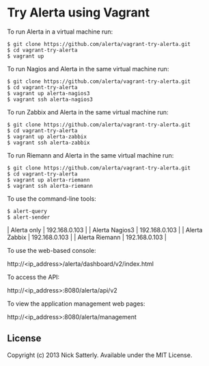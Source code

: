 Try Alerta using Vagrant
========================

To run Alerta in a virtual machine run:

```
$ git clone https://github.com/alerta/vagrant-try-alerta.git
$ cd vagrant-try-alerta
$ vagrant up
```

To run Nagios and Alerta in the same virtual machine run:
```
$ git clone https://github.com/alerta/vagrant-try-alerta.git
$ cd vagrant-try-alerta
$ vagrant up alerta-nagios3
$ vagrant ssh alerta-nagios3
```

To run Zabbix and Alerta in the same virtual machine run:
```
$ git clone https://github.com/alerta/vagrant-try-alerta.git
$ cd vagrant-try-alerta
$ vagrant up alerta-zabbix
$ vagrant ssh alerta-zabbix
```

To run Riemann and Alerta in the same virtual machine run:
```
$ git clone https://github.com/alerta/vagrant-try-alerta.git
$ cd vagrant-try-alerta
$ vagrant up alerta-riemann
$ vagrant ssh alerta-riemann
```

To use the command-line tools:

```
$ alert-query
$ alert-sender
```

| Alerta only | 192.168.0.103 |
| Alerta Nagios3 | 192.168.0.103 |
| Alerta Zabbix | 192.168.0.103 |
| Alerta Riemann | 192.168.0.103 |

To use the web-based console:

http://<ip_address>/alerta/dashboard/v2/index.html

To access the API:

http://<ip_address>:8080/alerta/api/v2

To view the application management web pages:

http://<ip_address>:8080/alerta/management

License
-------

Copyright (c) 2013 Nick Satterly. Available under the MIT License.
